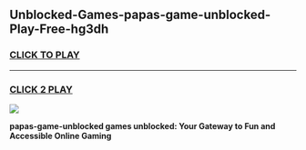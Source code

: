 
## Unblocked-Games-papas-game-unblocked-Play-Free-hg3dh
<h3>
<a href="https://premium76.site?title=papas-game-unblocked&ref=18A1">CLICK TO PLAY</a></h3>
<hr>

<h3>
<a href="https://premium76.site?title=papas-game-unblocked&ref=18A1">CLICK 2 PLAY</a>
  
</h3>

<a href="https://premium76.site?title=papas-game-unblocked&ref=18A1"><img src="https://clearcache.store/games.png"></a>


**papas-game-unblocked games unblocked: Your Gateway to Fun and Accessible Online Gaming**
